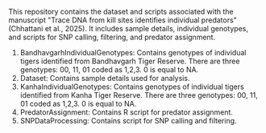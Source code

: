 This repository contains the dataset and scripts associated with the manuscript "Trace DNA from kill sites identifies individual predators" (Chhattani et al., 2025). It includes sample details, individual genotypes, and scripts for SNP calling, filtering, and predator assignment.


1. BandhavgarhIndividualGenotypes: Contains genotypes of individual tigers identified from Bandhavgarh Tiger Reserve. There are three genotypes: 00, 11, 01 coded as 1,2,3. 0 is equal to NA.
2. Dataset: Contains sample details used for analysis.
3. KanhaIndividualGenotypes: Contains genotypes of individual tigers identified from Kanha Tiger Reserve. There are three genotypes: 00, 11, 01 coded as 1,2,3. 0 is equal to NA.
4. PredatorAssignment: Contains R script for predator assignment.
5. SNPDataProcessing: Contains script for SNP calling and filtering. 

